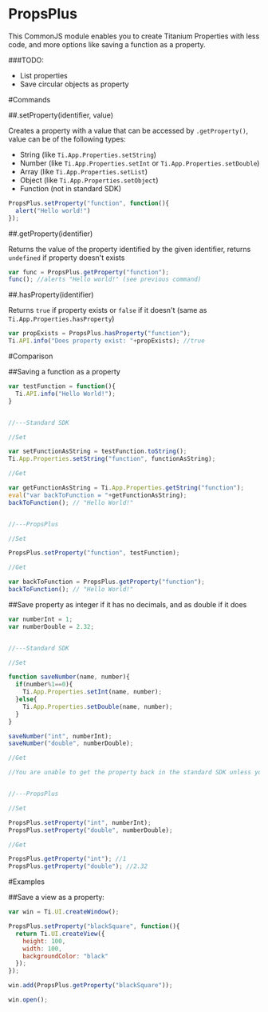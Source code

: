 PropsPlus
=========

This CommonJS module enables you to create Titanium Properties with less code, and more options like saving a function as a property.

###TODO:
- List properties
- Save circular objects as property

#Commands

##.setProperty(identifier, value)

Creates a property with a value that can be accessed by ```.getProperty()```, value can be of the following types:

- String (like ```Ti.App.Properties.setString```)
- Number (like ```Ti.App.Properties.setInt``` or ```Ti.App.Properties.setDouble```)
- Array (like ```Ti.App.Properties.setList```)
- Object (like ```Ti.App.Properties.setObject```)
- Function (not in standard SDK)

```javascript
PropsPlus.setProperty("function", function(){
  alert("Hello world!")
});
```

##.getProperty(identifier)

Returns the value of the property identified by the given identifier, returns ```undefined``` if property doesn't exists

```javascript
var func = PropsPlus.getProperty("function");
func(); //alerts "Hello world!" (see previous command)
```

##.hasProperty(identifier)

Returns ```true``` if property exists or ```false``` if it doesn't (same as ```Ti.App.Properties.hasProperty```)

```javascript
var propExists = PropsPlus.hasProperty("function");
Ti.API.info("Does property exist: "+propExists); //true
```

#Comparison

##Saving a function as a property

```javascript
var testFunction = function(){
  Ti.API.info("Hello World!");
}


//---Standard SDK

//Set

var setFunctionAsString = testFunction.toString();
Ti.App.Properties.setString("function", functionAsString);

//Get

var getFunctionAsString = Ti.App.Properties.getString("function");
eval("var backToFunction = "+getFunctionAsString);
backToFunction(); // "Hello World!"


//---PropsPlus

//Set

PropsPlus.setProperty("function", testFunction);

//Get

var backToFunction = PropsPlus.getProperty("function");
backToFunction(); // "Hello World!"

```
##Save property as integer if it has no decimals, and as double if it does
```javascript
var numberInt = 1;
var numberDouble = 2.32;


//---Standard SDK

//Set

function saveNumber(name, number){
  if(number%1==0){
    Ti.App.Properties.setInt(name, number);
  }else{
    Ti.App.Properties.setDouble(name, number);
  }
}

saveNumber("int", numberInt);
saveNumber("double", numberDouble);

//Get

//You are unable to get the property back in the standard SDK unless you know if it is an Int or a Double


//---PropsPlus

//Set

PropsPlus.setProperty("int", numberInt);
PropsPlus.setProperty("double", numberDouble);

//Get

PropsPlus.getProperty("int"); //1
PropsPlus.getProperty("double"); //2.32
```

#Examples

##Save a view as a property:

```javascript
var win = Ti.UI.createWindow();

PropsPlus.setProperty("blackSquare", function(){
  return Ti.UI.createView({
    height: 100,
    width: 100,
    backgroundColor: "black"
  });
});

win.add(PropsPlus.getProperty("blackSquare"));

win.open();
```
